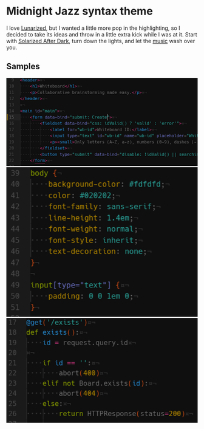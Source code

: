 # Midnight Jazz syntax theme

I love [Lunarized](https://github.com/aclissold/lunarized-syntax), but I wanted a little more pop in the highlighting, so I decided to take its ideas and throw in a little extra kick while I was at it.  Start with [Solarized After Dark](https://github.com/atom/solarized-dark-syntax),  turn down the lights, and let the [music](http://somafm.com/) wash over you.

## Samples

![HTML sample](https://github.com/PlaidPhantom/midnight-jazz-syntax/raw/master/samples/html.png)
![CSS sample](https://github.com/PlaidPhantom/midnight-jazz-syntax/raw/master/samples/css.png)
![Python sample](https://github.com/PlaidPhantom/midnight-jazz-syntax/raw/master/samples/python.png)
